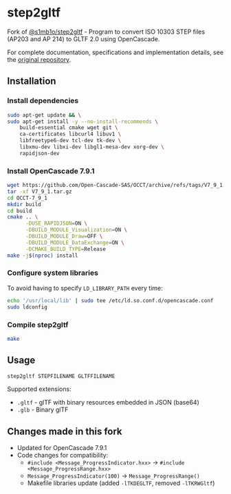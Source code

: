 # step2gltf

Fork of [@s1mb1o/step2gltf](https://github.com/s1mb1o/step2gltf) - Program to convert ISO 10303 STEP files (AP203 and AP 214) to GLTF 2.0 using OpenCascade.

For complete documentation, specifications and implementation details, see the [original repository](https://github.com/s1mb1o/step2gltf).

## Installation

### Install dependencies

```bash
sudo apt-get update && \
sudo apt-get install -y --no-install-recommends \
    build-essential cmake wget git \
    ca-certificates libcurl4 libuv1 \
    libfreetype6-dev tcl-dev tk-dev \
    libxmu-dev libxi-dev libgl1-mesa-dev xorg-dev \
    rapidjson-dev
```

### Install OpenCascade 7.9.1

```bash
wget https://github.com/Open-Cascade-SAS/OCCT/archive/refs/tags/V7_9_1.tar.gz
tar -xf V7_9_1.tar.gz
cd OCCT-7_9_1
mkdir build
cd build
cmake .. \
      -DUSE_RAPIDJSON=ON \
      -DBUILD_MODULE_Visualization=ON \
      -DBUILD_MODULE_Draw=OFF \
      -DBUILD_MODULE_DataExchange=ON \
      -DCMAKE_BUILD_TYPE=Release
make -j$(nproc) install
```

### Configure system libraries

To avoid having to specify `LD_LIBRARY_PATH` every time:

```bash
echo '/usr/local/lib' | sudo tee /etc/ld.so.conf.d/opencascade.conf
sudo ldconfig
```

### Compile step2gltf

```bash
make
```

## Usage

```bash
step2gltf STEPFILENAME GLTFFILENAME
```

Supported extensions:

- `.gltf` - glTF with binary resources embedded in JSON (base64)
- `.glb` - Binary glTF

## Changes made in this fork

- Updated for OpenCascade 7.9.1
- Code changes for compatibility:
  - `#include <Message_ProgressIndicator.hxx>` → `#include <Message_ProgressRange.hxx>`
  - `Message_ProgressIndicator(100)` → `Message_ProgressRange()`
  - Makefile libraries update (added `-lTKDEGLTF`, removed `-lTKRWGltf`)
